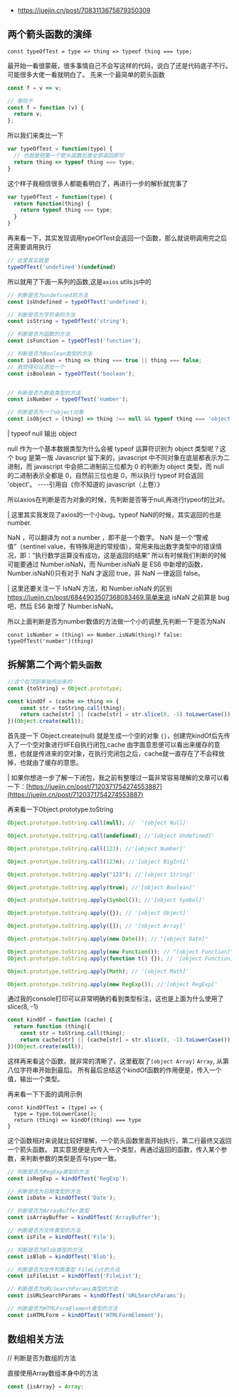 - https://juejin.cn/post/7083113675879350309




## 两个箭头函数的演绎
```
const typeOfTest = type => thing => typeof thing === type;
```
最开始一看很蒙蔽，很多事情自己不会写这样的代码，说白了还是代码底子不行。可能很多大佬一看就明白了。
先来一个最简单的箭头函数
```javascript
const f = v => v;

// 等同于
const f = function (v) {
  return v;
};
```

所以我们来类比一下
```javascript
var typeOfTest = function(type) {
  // 也就是把第一个箭头函数后面全部返回即可
  return thing => typeof thing === type;
}
```

这个样子我相信很多人都能看明白了，再进行一步的解析就完事了
```javascript
var typeOfTest = function(type) {
  return function(thing) {
    return typeof thing === type;
  }
}
```

再来看一下，其实发现调用typeOfTest会返回一个函数，那么就说明调用完之后还需要调用执行
```javascript
// 这里其实就是
typeOfTest('undefined')(undefined)
```

所以就用了下面一系列的函数,这是`axios` utils.js中的
```javascript
// 判断是否为undefined的方法
const isUndefined = typeOfTest('undefined');

// 判断是否为字符串的方法
const isString = typeOfTest('string');

// 判断是否为函数的方法
const isFunction = typeOfTest('function');

// 判断是否为Boolean类型的方法
const isBoolean = thing => thing === true || thing === false;
// 我觉得可以添加一个
const isBoolean = typeOfTest('boolean');


// 判断是否为数值类型的方法
const isNumber = typeOfTest('number');

// 判断是否为一个object对象
const isObject = (thing) => thing !== null && typeof thing === 'object';
```


| typeof null 输出 object

null 作为一个基本数据类型为什么会被 typeof 运算符识别为 object 类型呢？这个 bug 是第一版 Javascript 留下来的，javascript 中不同对象在底层都表示为二进制，而 javascript 中会把二进制前三位都为 0 的判断为 object 类型，而 null 的二进制表示全都是 0，自然前三位也是 0，所以执行 typeof 时会返回 'object'。 ----引用自《你不知道的 javascript（上卷）》

所以axios在判断是否为对象的时候，先判断是否等于null,再进行typeof的比对。


| 这里其实我发现了axios的一个小bug。typeof NaN的时候，其实返回的也是number.

NaN ，可以翻译为 not a number ，即不是一个数字。 NaN 是一个“警戒值”（sentinel value，有特殊用途的常规值），常用来指出数字类型中的错误情况，即：“执行数学运算没有成功，这是返回的结果”
所以有时候我们判断的时候可能要通过 Number.isNaN，而 Number.isNaN 是 ES6 中新增的函数，Number.isNaN()只有对于 NaN 才返回 true，非 NaN 一律返回 false。

| 这里还要关注一下 IsNaN 方法，和 Number.isNaN 的区别 https://juejin.cn/post/6844903507368083469,简单来说 isNaN 之前算是 bug 吧，然后 ES6 新增了 Number.isNaN。

所以上面判断是否为number数值的方法做一个小的调整,先判断一下是否为NaN
```
const isNumber = (thing) => Number.isNaN(thing)? false: typeOfTest('number')(thing)
```

## 拆解第二个`两个箭头函数`
```javascript
//这个在顶部单独拎出来的
const {toString} = Object.prototype;

const kindOf = (cache => thing => {
    const str = toString.call(thing);
    return cache[str] || (cache[str] = str.slice(8, -1).toLowerCase());
})(Object.create(null));
```

首先提一下 Object.create(null) 就是生成一个空的对象 `{}`，创建完kindOf后先传入了一个空对象进行IIFE自执行闭包,cache 由字面意思便可以看出来缓存的意思，也就是传进来的空对象，在执行完闭包之后，cache就一直存在了不会释放掉，也就由了缓存的意思。

| 如果你想进一步了解一下闭包，我之前有整理过一篇非常容易理解的文章可以看一下：[https://juejin.cn/post/7120371754274553887](https://juejin.cn/post/7120371754274553887)

再来看一下Object.prototype.toString

```javascript
Object.prototype.toString.call(null); //  '[object Null]'

Object.prototype.toString.call(undefined); //'[object Undefined]'

Object.prototype.toString.call(123); //'[object Number]'

Object.prototype.toString.call(123n); //'[object BigInt]'

Object.prototype.toString.apply("123"); //'[object String]'

Object.prototype.toString.apply(true); //'[object Boolean]'

Object.prototype.toString.apply(Symbol()); //'[object Symbol]'

Object.prototype.toString.apply({}); // '[object Object]'

Object.prototype.toString.apply([]); // '[object Array]'

Object.prototype.toString.apply(new Date()); // "[object Date]"

Object.prototype.toString.apply(new Function()); // "[object Function]"
Object.prototype.toString.apply(function t() {}); // '[object Function]'

Object.prototype.toString.apply(Math); // '[object Math]'

Object.prototype.toString.apply(new RegExp()); //'[object RegExp]'
```
通过我的console打印可以非常明确的看到类型标注，这也是上面为什么使用了slice(8, -1)


```javascript
const kindOf = function (cache) {
  return function (thing){
    const str = toString.call(thing);
    return cache[str] || (cache[str] = str.slice(8, -1).toLowerCase());
})(Object.create(null));
```
这样再来看这个函数，就非常的清晰了，这里截取了`[object Array]` `Array`, 从第八位字符串开始到最后。
所有最后总结这个kindOf函数的作用便是，传入一个值，输出一个类型。


再来看一下下面的调用示例
```
const kindOfTest = (type) => {
  type = type.toLowerCase();
  return (thing) => kindOf(thing) === type
}
```

这个函数相对来说就比较好理解，一个箭头函数里面开始执行，第二行最终又返回一个箭头函数。
其实意思便是先传入一个类型，再通过返回的函数，传入某个参数，来判断参数的类型是否与type一致。

```javascript
// 判断是否为RegExp类型的方法
const isRegExp = kindOfTest('RegExp');

// 判断是否为日期类型的方法
const isDate = kindOfTest('Date');

// 判断是否为ArrayBuffer类型
const isArrayBuffer = kindOfTest('ArrayBuffer');

// 判断是否为文件类型的方法
const isFile = kindOfTest('File');

// 判断是否为Blob类型的方法
const isBlob = kindOfTest('Blob');

// 判断是否为文件列表类型 FileList的方法
const isFileList = kindOfTest('FileList');

// 判断是否为URLSearchParams类型的方法
const isURLSearchParams = kindOfTest('URLSearchParams');

// 判断是否为HTMLFormElement类型的方法
const isHTMLForm = kindOfTest('HTMLFormElement');

```






## 数组相关方法

// 判断是否为数组的方法

直接使用Array数组本身中的方法
```javascript
const {isArray} = Array;

```